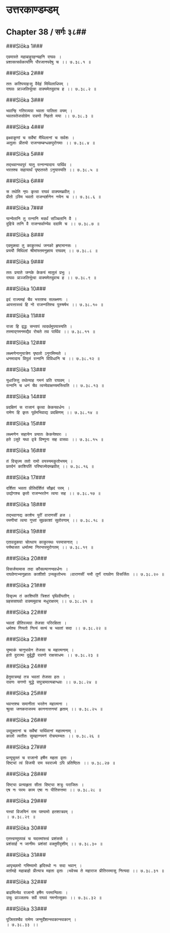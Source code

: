 उत्तरकाण्डम्डम्
===============================


## Chapter 38  / सर्गः ३८##


###Slōka 1###


    एवमास्ते महाबाहुरहन्यहनि राघवः ।
    प्रशासत्सर्वकार्याणि पौरजानपदेषु च ।। ७.३८.१ ॥


###Slōka 2###


    ततः कतिपयाहःसु वैदेहं मिथिलाधिपम् ।
    राघवः प्राञ्जलिर्भूत्वा वाक्यमेतदुवाच ह ।। ७.३८.२ ॥


###Slōka 3###


    भवान्हि गतिरव्यग्रा भवता पालिता वयम् ।
    भवतस्तेजसोग्रेण रावणो निहतो मया ।। ७.३८.३ ॥


###Slōka 4###


    इक्ष्वाकूणां च सर्वेषां मैथिलानां च सर्वशः ।
    अतुलाः प्रीतयो राजन्सम्बन्धकपुरोगमाः ।। ७.३८.४ ॥


###Slōka 5###


    तद्भवान्स्वपुरं यातु रत्नान्यादाय पार्थिव ।
    भरतश्च सहायार्थं पृष्ठतस्ते ऽनुयास्यति ।। ७.३८.५ ॥


###Slōka 6###


    स तथेति नृपः कृत्वा राघवं वाक्यमब्रवीत् ।
    प्रीतो ऽस्मि भवतो राजन्दर्शनेन नयेन च ।। ७.३८.६ ॥


###Slōka 7###


    यान्येतानि तु रत्नानि मदर्थं सञ्चितानि वै ।
    दुहित्रे तानि वै राजन्सर्वाण्येव ददामि च ।। ७.३८.७ ॥


###Slōka 8###


    एवमुक्त्वा तु काकुत्स्थं जनको हृष्टमानसः ।
    प्रययौ मिथिलां श्रीमांस्तमनुज्ञाय राघवम् ।। ७.३८.८ ॥


###Slōka 9###


    ततः प्रयाते जनके केकयं मातुलं प्रभुः ।
    राघवः प्राञ्जलिर्भूत्वा वाक्यमेतदुवाच ह ।। ७.३८.९ ॥


###Slōka 10###


    इदं राज्यमहं चैव भरतश्च सलक्ष्मणः ।
    आयत्तास्त्वं हि नो राजन्गतिश्च पुरुषर्षभ ।। ७.३८.१० ॥


###Slōka 11###


    राजा हि वृद्धः सन्तापं त्वदर्थमुपयास्यति ।
    तस्माद्गमनमद्यैव रोचते तव पार्थिव ।। ७.३८.११ ॥


###Slōka 12###


    लक्ष्मणेनानुयात्रेण पृष्ठतो ऽनुगमिष्यते ।
    धनमादाय विपुलं रत्नानि विविधानि च ।। ७.३८.१२ ॥


###Slōka 13###


    युधाजित्तु तथेत्याह गमनं प्रति राघवम् ।
    रत्नानि च धनं चैव त्वय्येवाक्षय्यमस्त्विति ।। ७.३८.१३ ॥


###Slōka 14###


    प्रदक्षिणं स राजानं कृत्वा केकयवर्धनः ।
    रामेण हि कृतः पूर्वमभिवाद्य प्रदक्षिणम् ।। ७.३८.१४ ॥


###Slōka 15###


    लक्ष्मणेन सहायेन प्रयातः केकयेश्वरः ।
    हते ऽसुरे यथा वृत्रे विष्णुना सह वासवः ।। ७.३८.१५ ॥


###Slōka 16###


    तं विसृज्य ततो रामो वयस्यमकुतोभयम् ।
    प्रतर्दनं काशिपतिं परिष्वज्येदमब्रवीत् ।। ७.३८.१६ ॥


###Slōka 17###


    दर्शिता भवता प्रीतिर्दर्शितं सौहृदं परम् ।
    उद्योगश्च कृतो राजन्भरतेन त्वया सह ।। ७.३८.१७ ॥


###Slōka 18###


    तद्भवानद्य काशेय पुरीं वाराणसीं व्रज ।
    रमणीयां त्वया गुप्तां सुप्रकाशां सुतोरणाम् ।। ७.३८.१८ ॥


###Slōka 19###


    एतावदुक्त्वा चोत्थाय काकुत्स्थः परमासनात् ।
    पर्यष्वजत धर्मात्मा निरन्तरमुरोगतम् ।। ७.३८.१९ ॥


###Slōka 20###


    विसर्जयामास तदा कौसल्यानन्दवर्धनः ।
    राघवेणाभ्यनुज्ञातः काशीशो ऽप्यकुतोभयः ।वाराणसीं ययौ तूर्णं राघवेण विसर्जितः ।। ७.३८.२० ॥


###Slōka 21###


    विसृज्य तं काशिपतिं त्रिशतं पृथिवीपतीन् ।
    प्रहसन्राघवो वाक्यमुवाच मधुराक्षरम् ।। ७.३८.२१ ॥


###Slōka 22###


    भवतां प्रीतिरव्यग्रा तेजसा परिरक्षिता ।
    धर्मश्च नियतो नित्यं सत्यं च भवतां सदा ।। ७.३८.२२ ॥


###Slōka 23###


    युष्माकं चानुभावेन तेजसा च महात्मनाम् ।
    हतो दुरात्मा दुर्बुद्धी रावणो राक्षसाधमः ।। ७.३८.२३ ॥


###Slōka 24###


    हेतुमात्रमहं तत्र भवतां तेजसा हतः ।
    रावणः सगणो युद्धे सपुत्रामात्यबान्धवः ।। ७.३८.२४ ॥


###Slōka 25###


    भवन्तश्च समानीता भरतेन महात्मना ।
    श्रुत्वा जनकराजस्य काननात्तनयां हृताम् ।। ७.३८.२५ ॥


###Slōka 26###


    उद्युक्तानां च सर्वेषां पार्थिवानां महात्मनाम् ।
    कालो व्यतीतः सुमहान्गमनं रोचयाम्यतः ।। ७.३८.२६ ॥


###Slōka 27###


    प्रत्यूचुस्तं च राजानो हर्षेण महता वृताः ।
    दिष्ट्यां त्वं विजयी राम स्वराज्ये ऽपि प्रतिष्ठितः ।। ७.३८.२७ ॥


###Slōka 28###


    दिष्ट्या प्रत्याहृता सीता दिष्ट्या शत्रुः पराजितः ।
    एष नः परमः काम एषा नः पीतिरुत्तमा ।। ७.३८.२८ ॥


###Slōka 29###


    यत्त्वां विजयिनं राम पश्यामो हतशात्रवम् ।
    । ७.३८.२९ ॥


###Slōka 30###


    एतत्त्वय्युपपन्नं च यदस्मांस्त्वं प्रशंससे ।
    प्रशंसार्ह न जानीमः प्रशंसां वक्तुमीदृशीम् ।। ७.३८.३० ॥


###Slōka 31###


    आपृच्छामो गमिष्यामो हृदिस्थो नः सदा भवान् ।
    वर्तामहे महाबाहो प्रीत्यात्र महता वृताः ।भवेच्च ते महाराज प्रीतिरस्मासु नित्यदा ।। ७.३८.३१ ॥


###Slōka 32###


    बाढमित्येव राजानो हर्षेण परमान्विताः ।
    उचुः प्राञ्जलयः सर्वे राघवं गमनोत्सुकाः ।। ७.३८.३२ ॥


###Slōka 33###


    पूजिताश्चैव रामेण जग्मुर्देशान्स्वकान्स्वकान् ।
    । ७.३८.३३ ।।


